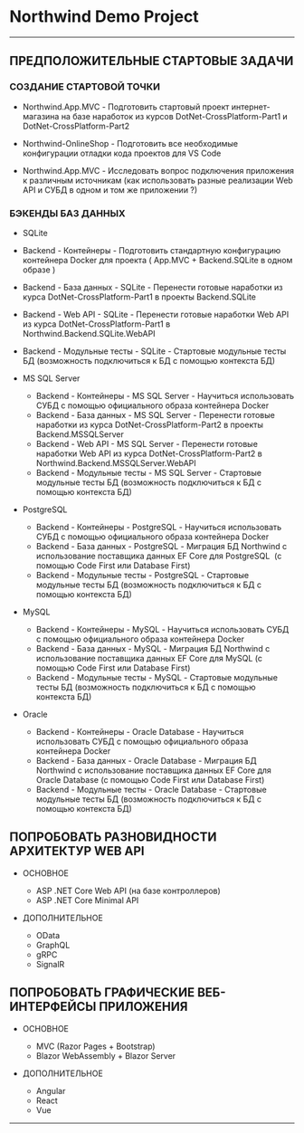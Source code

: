 # Northwind Demo Project

---

## ПРЕДПОЛОЖИТЕЛЬНЫЕ СТАРТОВЫЕ ЗАДАЧИ

### СОЗДАНИЕ СТАРТОВОЙ ТОЧКИ

* Northwind.App.MVC - Подготовить стартовый проект интернет-магазина на базе наработок из курсов DotNet-CrossPlatform-Part1 и DotNet-CrossPlatform-Part2

* Northwind-OnlineShop - Подготовить все необходимые конфигурации отладки кода проектов для VS Code

* Northwind.App.MVC - Исследовать вопрос подключения приложения к различным источникам (как использовать разные реализации Web API и CУБД в одном и том же приложении ?)

### БЭКЕНДЫ БАЗ ДАННЫХ

* SQLite

* Backend - Контейнеры - Подготовить стандартную конфигурацию контейнера Docker для проекта ( App.MVC + Backend.SQLite в одном образе )
* Backend - База данных - SQLite - Перенести готовые наработки из курса DotNet-CrossPlatform-Part1 в проекты Backend.SQLite
* Backend - Web API - SQLite - Перенести готовые наработки Web API из курса DotNet-CrossPlatform-Part1 в Northwind.Backend.SQLite.WebAPI
* Backend - Модульные тесты - SQLite - Стартовые модульные тесты БД (возможность подключиться к БД с помощью контекста БД)

* MS SQL Server

  * Backend - Контейнеры - MS SQL Server - Научиться использовать СУБД с помощью официального образа контейнера Docker
  * Backend - База данных - MS SQL Server - Перенести готовые наработки из курса DotNet-CrossPlatform-Part2 в проекты Backend.MSSQLServer
  * Backend - Web API - MS SQL Server - Перенести готовые наработки Web API из курса DotNet-CrossPlatform-Part2 в Northwind.Backend.MSSQLServer.WebAPI
  * Backend - Модульные тесты - MS SQL Server - Стартовые модульные тесты БД (возможность подключиться к БД с помощью контекста БД)

* PostgreSQL

  * Backend - Контейнеры - PostgreSQL - Научиться использовать СУБД с помощью официального образа контейнера Docker
  * Backend - База данных - PostgreSQL - Миграция БД Northwind с использование поставщика данных EF Core для PostgreSQL  (с помощью Code First или Database First)
  * Backend - Модульные тесты - PostgreSQL - Стартовые модульные тесты БД (возможность подключиться к БД с помощью контекста БД)

* MySQL

  * Backend - Контейнеры - MySQL - Научиться использовать СУБД с помощью официального образа контейнера Docker
  * Backend - База данных - MySQL - Миграция БД Northwind с использование поставщика данных EF Core для MySQL (с помощью Code First или Database First)
  * Backend - Модульные тесты - MySQL - Стартовые модульные тесты БД (возможность подключиться к БД с помощью контекста БД)

* Oracle

  * Backend - Контейнеры - Oracle Database - Научиться использовать СУБД с помощью официального образа контейнера Docker
  * Backend - База данных - Oracle Database - Миграция БД Northwind с использование поставщика данных EF Core для Oracle Database (с помощью Code First или Database First)
  * Backend - Модульные тесты - Oracle Database - Стартовые модульные тесты БД (возможность подключиться к БД с помощью контекста БД)

## ПОПРОБОВАТЬ РАЗНОВИДНОСТИ АРХИТЕКТУР WEB API

* ОСНОВНОЕ

  * ASP .NET Core Web API (на базе контроллеров)
  * ASP .NET Core Minimal API

* ДОПОЛНИТЕЛЬНОЕ

  * OData
  * GraphQL
  * gRPC
  * SignalR

## ПОПРОБОВАТЬ ГРАФИЧЕСКИЕ ВЕБ-ИНТЕРФЕЙСЫ ПРИЛОЖЕНИЯ

* ОСНОВНОЕ

  * MVC (Razor Pages + Bootstrap)
  * Blazor WebAssembly + Blazor Server

* ДОПОЛНИТЕЛЬНОЕ

  * Angular
  * React
  * Vue

---
